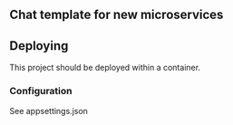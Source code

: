 ## Chat template for new microservices

## Deploying
This project should be deployed within a container. 
### Configuration
See appsettings.json

